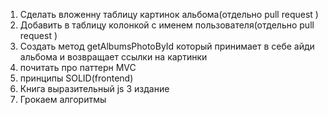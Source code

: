 1. Сделать вложенну таблицу картинок альбома(отдельно pull request )
2. Добавить в таблицу колонкой с именем пользователя(отдельно pull request )
3. Создать метод getAlbumsPhotoById который принимает в себе айди альбома и возвращает ссылки на картинки
3. почитать про паттерн MVC 
4. принципы SOLID(frontend)
5. Книга выразительный js 3 издание
6. Грокаем алгоритмы
